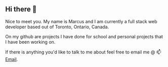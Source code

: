 ## Hi there 👋

Nice to meet you. My name is Marcus and I am currently a full stack web developer based out of Toronto, Ontario, Canada.

On my github are projects I have done for school and personal projects that I have been working on.

If there is anything you'd like to talk to me about feel free to email me @ 📫 [Email](mailto:marcus.jeong96@gmail.com).

<!--
**MJdesigns96/MJdesigns96** is a ✨ _special_ ✨ repository because its `README.md` (this file) appears on your GitHub profile.

Here are some ideas to get you started:

- 🔭 I’m currently working on ...
- 🌱 I’m currently learning ...
- 👯 I’m looking to collaborate on ...
- 🤔 I’m looking for help with ...
- 💬 Ask me about ...
- 📫 How to reach me: ...
- 😄 Pronouns: ...
- ⚡ Fun fact: ...
-->

